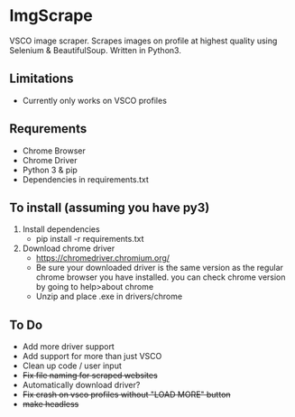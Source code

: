 # ImgScrape
VSCO image scraper. Scrapes images on profile at highest quality using Selenium & BeautifulSoup. Written in Python3.

## Limitations
- Currently only works on VSCO profiles

## Requrements
- Chrome Browser
- Chrome Driver
- Python 3 & pip
- Dependencies in requirements.txt

## To install (assuming you have py3)
1. Install dependencies
    - pip install -r requirements.txt
2. Download chrome driver
    - https://chromedriver.chromium.org/
     - Be sure your downloaded driver is the same version as the regular chrome browser you have installed.
      you can check chrome version by going to help>about chrome
    - Unzip and place .exe in drivers/chrome
  
  ## To Do
  - Add more driver support
  - Add support for more than just VSCO
  - Clean up code / user input
  - ~~Fix file naming for scraped websites~~
  - Automatically download driver?
  - ~~Fix crash on vsco profiles without "LOAD MORE" button~~
  - ~~make headless~~
